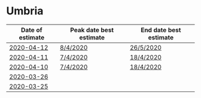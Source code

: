 # Umbria

|Date of estimate|Peak date best estimate|End date best estimate|
|----|----|----|
|[2020-04-12](2020-04-12/README.md)|[8/4/2020](2020-04-12/COVID-19_umbria_j7_2020-04-12.md)|[26/5/2020](2020-04-12/COVID-19_umbria_j8_2020-04-12.md)|
|[2020-04-11](2020-04-11/README.md)|[7/4/2020](2020-04-11/COVID-19_umbria_j7_2020-04-11.md)|[18/4/2020](2020-04-11/COVID-19_umbria_j10_2020-04-11.md)|
|[2020-04-10](2020-04-10/README.md)|[7/4/2020](2020-04-10/COVID-19_umbria_j10_2020-04-10.md)|[18/4/2020](2020-04-10/COVID-19_umbria_j10_2020-04-10.md)|
|[2020-03-26](2020-03-26/README.md)|[](2020-03-26/)|[](2020-03-26/)|
|[2020-03-25](2020-03-25/README.md)|[](2020-03-25/)|[](2020-03-25/)|
